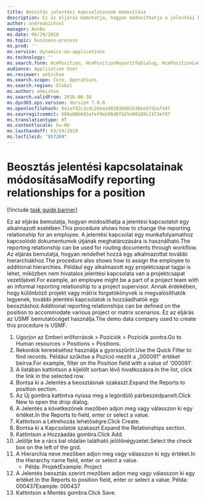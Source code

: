 ```yaml
---
title: Beosztás jelentési kapcsolatainak módosítása
description: Ez az eljárás bemutatja, hogyan módosíthatja a jelentési kapcsolatot egy alkalmazott esetében.
author: andreabichsel
manager: AnnBe
ms.date: 08/29/2018
ms.topic: business-process
ms.prod: ''
ms.service: dynamics-ax-applications
ms.technology: ''
ms.search.form: HcmPosition, HcmPositionReportsToDialog, HcmPositionLookup
audience: Application User
ms.reviewer: anbichse
ms.search.scope: Core, Operations
ms.search.region: Global
ms.author: anbichse
ms.search.validFrom: 2016-06-30
ms.dyn365.ops.version: Version 7.0.0
ms.openlocfilehash: 8a1afd2c1cdc2ebaa303030d01b3bbe5fd2af44f
ms.sourcegitcommit: 608e68b603afef9eb98d8fb25e90109c2473ef87
ms.translationtype: HT
ms.contentlocale: hu-HU
ms.lasthandoff: 03/19/2019
ms.locfileid: "857269"
---
```

# <a name="modify-reporting-relationships-for-a-position"></a><span data-ttu-id="939d8-103">Beosztás jelentési kapcsolatainak módosítása</span><span class="sxs-lookup"><span data-stu-id="939d8-103">Modify reporting relationships for a position</span></span>

[!include [task guide banner](../../includes/task-guide-banner.md)]

<span data-ttu-id="939d8-104">Ez az eljárás bemutatja, hogyan módosíthatja a jelentési kapcsolatot egy alkalmazott esetében.</span><span class="sxs-lookup"><span data-stu-id="939d8-104">This procedure shows how to change the reporting relationship for an employee.</span></span> <span data-ttu-id="939d8-105">A jelentési kapcsolat egy munkafolyamathoz kapcsolódó dokumentumok útjának meghatározására is használható.</span><span class="sxs-lookup"><span data-stu-id="939d8-105">The reporting relationship can be used for routing documents through workflow.</span></span> <span data-ttu-id="939d8-106">Az eljárás bemutatja, hogyan rendelhet hozzá egy alkalmazottat további hierarchiákhoz.</span><span class="sxs-lookup"><span data-stu-id="939d8-106">The procedure also shows how to assign the employee to additional hierarchies.</span></span> <span data-ttu-id="939d8-107">Például egy alkalmazott egy projektcsapat tagjai is lehet, miközben nem hivatalos jelentési kapcsolata van a projektcsapat vezetőjével.</span><span class="sxs-lookup"><span data-stu-id="939d8-107">For example, an employee might be a part of a project team with an informal reporting relationship to a project supervisor.</span></span> <span data-ttu-id="939d8-108">Annak érdekében, hogy különböző projekt vagy mátrix forgatókönyvek is megvalósíthatók legyenek, további jelentési kapcsolatok is hozzáadhatók egy beosztáshoz.</span><span class="sxs-lookup"><span data-stu-id="939d8-108">Additional reporting relationships can be defined on the position to accommodate various project or matrix scenarios.</span></span> <span data-ttu-id="939d8-109">Ez az eljárás az USMF bemutatócéget használja.</span><span class="sxs-lookup"><span data-stu-id="939d8-109">The demo data company used to create this procedure is USMF.</span></span>

1. <span data-ttu-id="939d8-110">Ugorjon az Emberi erőforrások > Pozíciók > Pozíciók pontra.</span><span class="sxs-lookup"><span data-stu-id="939d8-110">Go to Human resources > Positions > Positions.</span></span>
2. <span data-ttu-id="939d8-111">Rekordok kereséséhez használja a gyorsszűrőt.</span><span class="sxs-lookup"><span data-stu-id="939d8-111">Use the Quick Filter to find records.</span></span> <span data-ttu-id="939d8-112">Például szűkítse a Pozíció mezőt a „000091” értéket beírva.</span><span class="sxs-lookup"><span data-stu-id="939d8-112">For example, filter on the Position field with a value of '000091'.</span></span>
3. <span data-ttu-id="939d8-113">A listában kattintson a kijelölt sorban lévő hivatkozásra.</span><span class="sxs-lookup"><span data-stu-id="939d8-113">In the list, click the link in the selected row.</span></span>
4. <span data-ttu-id="939d8-114">Bontsa ki a Jelentés a beosztásnak szakaszt.</span><span class="sxs-lookup"><span data-stu-id="939d8-114">Expand the Reports to position section.</span></span>
5. <span data-ttu-id="939d8-115">Az Új gombra kattintva nyissa meg a legördülő párbeszédpanelt.</span><span class="sxs-lookup"><span data-stu-id="939d8-115">Click New to open the drop dialog.</span></span>
6. <span data-ttu-id="939d8-116">A Jelentés a következőnek mezőben adjon meg vagy válasszon ki egy értéket.</span><span class="sxs-lookup"><span data-stu-id="939d8-116">In the Reports to field, enter or select a value.</span></span>
7. <span data-ttu-id="939d8-117">Kattintson a Létrehozás lehetőségre.</span><span class="sxs-lookup"><span data-stu-id="939d8-117">Click Create.</span></span>
8. <span data-ttu-id="939d8-118">Bontsa ki a Kapcsolatok szakaszt.</span><span class="sxs-lookup"><span data-stu-id="939d8-118">Expand the Relationships section.</span></span>
9. <span data-ttu-id="939d8-119">Kattintson a Hozzáadás gombra.</span><span class="sxs-lookup"><span data-stu-id="939d8-119">Click Add.</span></span>
10. <span data-ttu-id="939d8-120">Jelölje be a rács bal oldalán található jelölőnégyzetet.</span><span class="sxs-lookup"><span data-stu-id="939d8-120">Select the check box on the left of the grid.</span></span>
11. <span data-ttu-id="939d8-121">A Hierarchia neve mezőben adjon meg vagy válasszon ki egy értéket.</span><span class="sxs-lookup"><span data-stu-id="939d8-121">In the Hierarchy name field, enter or select a value.</span></span>
    * <span data-ttu-id="939d8-122">Példa: Projekt</span><span class="sxs-lookup"><span data-stu-id="939d8-122">Example: Project</span></span>  
12. <span data-ttu-id="939d8-123">A Jelentés beosztás szerint mezőben adjon meg vagy válasszon ki egy értéket.</span><span class="sxs-lookup"><span data-stu-id="939d8-123">In the Reports to position field, enter or select a value.</span></span>  <span data-ttu-id="939d8-124">Példa: 000437</span><span class="sxs-lookup"><span data-stu-id="939d8-124">Example:  000437</span></span>
13. <span data-ttu-id="939d8-125">Kattintson a Mentés gombra.</span><span class="sxs-lookup"><span data-stu-id="939d8-125">Click Save.</span></span>


